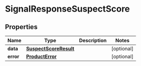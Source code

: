 

# SignalResponseSuspectScore


## Properties

| Name | Type | Description | Notes |
|------------ | ------------- | ------------- | -------------|
|**data** | [**SuspectScoreResult**](SuspectScoreResult.md) |  |  [optional] |
|**error** | [**ProductError**](ProductError.md) |  |  [optional] |



